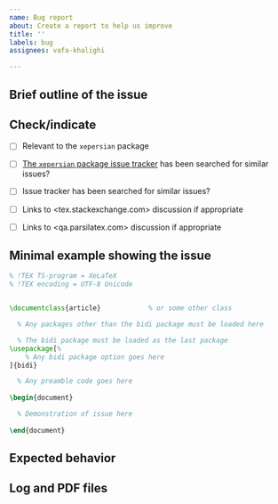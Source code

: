 ```yaml
---
name: Bug report
about: Create a report to help us improve
title: ''
labels: bug
assignees: vafa-khalighi

---
```


<!---
!! Please fill out all sections !!
-->

## Brief outline of the issue


## Check/indicate
- [ ] Relevant to the `xepersian` package
- [ ] [The `xepersian` package issue tracker](https://github.com/tex-persian/xepersian/issues) has been searched for similar issues?
- [ ] Issue tracker has been searched for similar issues?
- [ ] Links to <tex.stackexchange.com> discussion if appropriate
- [ ] Links to <qa.parsilatex.com> discussion if appropriate



## Minimal example showing the issue

```tex
% !TEX TS-program = XeLaTeX
% !TEX encoding = UTF-8 Unicode


\documentclass{article}            % or some other class

  % Any packages other than the bidi package must be loaded here

  % The bidi package must be loaded as the last package
\usepackage[%
    % Any bidi package option goes here
]{bidi}

  % Any preamble code goes here
  
\begin{document}

  % Demonstration of issue here
  
\end{document}
```

## Expected behavior


## Log and PDF files  

<!---
!! Use drag-and-drop !!
-->
